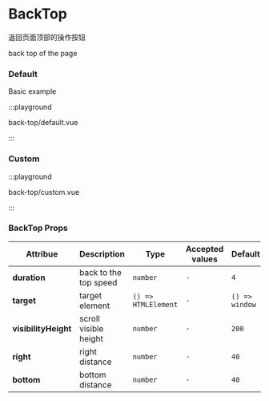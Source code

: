 # BackTop

返回页面顶部的操作按钮

back top of the page

### Default

Basic example

:::playground

back-top/default.vue

:::

### Custom

:::playground

back-top/custom.vue

:::

### BackTop Props

| Attribue             | Description           | Type                | Accepted values | Default        |
| -------------------- | --------------------- | ------------------- | --------------- | -------------- |
| **duration**         | back to the top speed | `number`            | `-`             | `4`            |
| **target**           | target element        | `() => HTMLElement` | `-`             | `() => window` |
| **visibilityHeight** | scroll visible height | `number`            | `-`             | `200`          |
| **right**            | right distance        | `number`            | `-`             | `40`           |
| **bottom**           | bottom distance       | `number`            | `-`             | `40`           |
